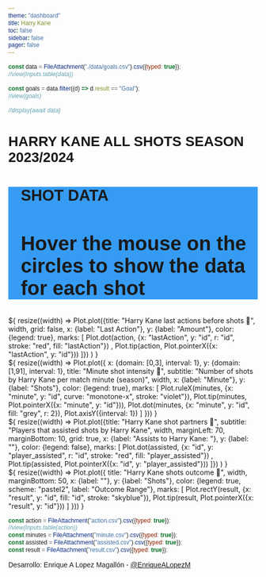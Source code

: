 ```yaml
---
theme: "dashboard"
title: Harry Kane
toc: false
sidebar: false
pager: false
---
```

<style>

html{

  font-family: "Bahnschrift", sans-serif;
}

h1, h2, h3 {
  font-family: bahnschrift, sans-serif;

}

figure h2, span{
  font-family: bahnschrift, sans-serif;

}

figure h3 {
  font-family: bahnschrift, sans-serif;

}

p{
  font-family: "Bahnschrift", sans-serif;
}

h2 b{
  font-family: "Bahnschrift", sans-serif;
}

footer{
  font-family: "Bahnschrift", sans-serif;
  height:20px;
}

text, .tooltip {
  font-family: sans-serif;
  font-size: 10pt;
}

text, #tool-data {
  font-family: bahnschrift, sans-serif;
  font-size: 20pt;
}

#container {
max-width: initial;
}


.dim {
  fill-opacity: 0.3;
}

.tooltip {
  position: absolute;
  width: auto;
  height: auto;
  padding: 8px;
  background: #ddd;
  pointer-events: none;
  border: 1px solid #eee;
  border-radius: 10px;
}

.custom-theme {
  --background-color: #2192f2e6;
  --color: #43FCD5;
  --color-meta: #f3efef ;
  --pitch-line-color: #E0FFFF;
  --pitch-shade-color: #cccccc;
  padding-left: 5%;
}

g text{

  font-size: 8px;
}

@media (min-width: 640px) {
  .hero h1 {
    font-size: 90px;
  }
}

@media only screen and (max-width: 320px), only screen and (min-width: 321px) (max-device-width: 768px) {

  #tool-data {
      max-width: 408px;
  }
  #chart_card {
      max-width: 408px;
  }

  .custom-theme g#pitch{
  --background-color: #2192f2e6;
  --color: #43FCD5;
  --color-meta: #f3efef ;
  --pitch-line-color: #E0FFFF;
  --pitch-shade-color: #cccccc;
  padding-left: 5%;
  -webkit-transform: rotate(-90deg)scale(0.9, 0.9)translate(-105 0);

}


}


}

</style>

<script src="https://d3js.org/d3.v5.min.js"></script>
<script type="text/javascript" src="https://enadol.de/js/d3-soccer/dist/d3-soccer.min.js"></script>
```js
const data = FileAttachment("./data/goals.csv").csv({typed: true});
//view(Inputs.table(data))
```

```js
const goals = data.filter((d) => d.result == "Goal");
//view(goals)
```
```js
//display(await data)
```

# HARRY KANE ALL SHOTS SEASON 2023/2024
<div id="container" class="grid grid-cols-3">
  <div id="tool-data" class="card grid-colspan-2 custom-theme" style="background-color: rgb(33 146 242 / 90%);"><h3>SHOT DATA</h3><h2>Hover the mouse on the circles to show the data for each shot</h2></div>
<div id="chart_card" class="card">
<script type="text/javascript">
const HEIGHT_HEADER = 90;
const HEIGHT_PITCH = 300;
const HEIGHT_FOOTER = 20;
var h = 300;
var teams = {
  'Bayern Munich': { color: 'crimson', side: 'home'},
  Opponent: { color: 'gold', side: 'away' }
  };
const data_harry =(async () =>{ fetch('./_file/harryshots.json')
 .then(response => response.json())
 .then(data_harry => {
 console.log(data_harry);
// aquí puedes trabajar con los datos JSON
 const layer = chartCard.select("#above")
    .selectAll(`circle`)
    .data(data_harry)
    .enter()
    .append("circle")
    .attr("cx", (d) => {
      if (d.h_a === "h") {
        return parseFloat(d.X) * 105;
      } else {
        return parseFloat(d.X) * 105;
      }
    })
    .attr("cy", (d) => 68 - parseFloat(d.Y) * 68)
    .attr("stroke", (d) => teams["Bayern Munich"].color)
    .attr("stroke-width", 0.2)
    .attr("fill", (d) =>
      d.result === "Goal" ? teams["Opponent"].color : "gold"
    )
    .attr("fill-opacity", 0.5)
    .attr("r", (d) => parseFloat(d.xG) * 5)
    .on("mouseover", function(d) {
      var me = d3.select(this);
      layer.insert("text")
        .attr("id", "label")
        .attr("x", me.attr("cx"))
        .attr("y", me.attr("cy"))
        .attr("dy", parseFloat(d.xG) + 14)
        .attr("text-anchor", "middle")
        .text(d.result);
      // show what we interacted with
      d3.select("#tool-data").html("<h3>SHOT DATA</h3></br>" +"Result: " + d.result+"</br> Home Team: "+d.h_team+"</br> Away Team: "+d.a_team+"</br> Player Assisted: "+d.player_assisted+"</br> Minute: "+d.minute);
    })
    .on("mouseout", function(d) {
      var me = d3.select(this);
      layer.insert("text")
        .attr("id", "label")
        .attr("x", me.attr("cx"))
        .attr("y", me.attr("cy"))
        .attr("dy", parseFloat(d.xG) + 14)
        .attr("text-anchor", "middle")
        .text(d.result);
      // show what we interacted with
        d3.select("#tool-data").html("<h3>SHOT DATA</h3><h2>Hover the mouse on the circles to show the data for each shot</h2>")});
   })
   .catch(error => {
     console.error('Error al leer el archivo JSON:', error);
   });})();
const pitch = d3.pitch().height(h)
  .clip([[0,0],[105,68]])
  .goals("line")
  .rotate(true)
  .showDirOfPlay(false) // Show an arrow on the plot to indicate the direction of play
  .shadeMiddleThird(false) // Shade the middle third of the pitch
  .pitchStrokeWidth(0.5);
const chart = d3.create('div');
var chartCard = d3.select("#chart_card")
    .attr("class", "card custom-theme")
    .style("background-color", "rgb(33 146 242 / 90%)");
const svg = chartCard
    .append("svg")
    .attr("width", pitch.width())
    .attr("height", pitch.height());
const defs = svg.append("defs");
  // Cut pitch in half
defs
  .append("clipPath")
  .attr("id", "cut-half")
  .append("rect")
  .attr("x", 0)
  .attr("y", pitch.width() / 3 - 175)
  .attr("width", pitch.height())
  .attr("height", pitch.width() - pitch.width() / 2 + 60);
 svg
    .append("g")
    .attr("clip-path", "url(#cut-half)")
    .attr("width", pitch.width())
    .attr("height", pitch.height())
    .call(pitch);
// chartCard
//     .append("g")
//     .attr("transform", 'translate(0, 90)')
//     .call(pitch);
// var g = d3.select('#pitch')
//   .attr("width", 70)
//   .attr("transform", "translate(-38,0)");
</script>
</div>
</div>

<div class="grid grid-cols-3">
  <div class="card">${
    resize((width) => Plot.plot({title: "Harry Kane last actions before shots 🐧",
      width,
      grid: false,
      x: {label: "Last Action"},
      y: {label: "Amount"},
      color: {legend: true},
      marks: [
        Plot.dot(action, {x: "lastAction", y: "id", r: "id", stroke: "red", fill: "lastAction"}) ,
        Plot.tip(action, Plot.pointerX({x: "lastAction", y: "id"}))
      ]})
      )
  }</div>
  <div class="card grid-colspan-2">${
    resize((width) => Plot.plot({
      x: {domain: [0,3], interval: 1},
      y: {domain: [1,91], interval: 1},
      title: "Minute shot intensity 🐧",
      subtitle: "Number of shots by Harry Kane per match minute (season)",
      width,
      x: {label: "Minute"},
      y: {label: "Shots"},
      color: {legend: true},
      marks: [
        Plot.ruleX(minutes, {x: "minute", y: "id", curve: "monotone-x", stroke: "violet"}),
        Plot.tip(minutes, Plot.pointerX({x: "minute", y: "id"})),
        Plot.dot(minutes, {x: "minute", y: "id", fill: "grey", r: 2}),
        Plot.axisY({interval: 1})
      ]
    }))
  }</div>
</div>

<div class="grid grid-cols-3">
  <div class="card grid-colspan-2">${
    resize((width) => Plot.plot({title: "Harry Kane shot partners 🐧",
          subtitle: "Players that assisted shots by Harry Kane",
      width,
      marginLeft: 70,
      marginBottom: 10,
      grid: true,
      x: {label: "Assists to Harry Kane: "},
      y: {label: ""},
      color: {legend: false},
      marks: [
        Plot.dot(assisted, {x: "id", y: "player_assisted", r: "id", stroke: "red", fill: "player_assisted"}) ,
        Plot.tip(assisted, Plot.pointerX({x: "id", y: "player_assisted"}))
      ]})
      )
  }</div>
  <div class="card" style="grid-auto-rows: 204px;">${
    resize((width) => Plot.plot({
      title: "Harry Kane shots outcome 🐧",
      width,
      marginBottom: 50,
      x: {label: ""},
      y: {label: "Shots"},
      color: {legend: true, scheme: "pastel2", label: "Outcome Range"},
      marks: [
        Plot.rectY(result, {x: "result", y: "id", fill: "id", stroke: "skyblue"}),
        Plot.tip(result, Plot.pointerX({x: "result", y: "id"}))
      ]
    }))
  }</div>
</div>

```js
const action = FileAttachment("action.csv").csv({typed: true});
//view(Inputs.table(action))
const minutes = FileAttachment("minute.csv").csv({typed: true});
const assisted = FileAttachment("assisted.csv").csv({typed: true});
const result = FileAttachment("result.csv").csv({typed: true});
```

<!-- ```js
view(Inputs.table(data));
``` -->
Desarrollo: Enrique A Lopez Magallón - [@EnriqueALopezM](https://twitter.com/EnriqueALopezM)